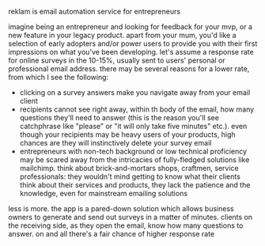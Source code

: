 reklam is email automation service for entrepreneurs

imagine being an entrepreneur and looking for feedback for your mvp, or a new feature in your legacy product. apart from your mum, you'd like a selection of early adopters and/or power users to provide you with their first impressions on what you've been developing.
let's assume a response rate for online surveys in the 10-15%, usually sent to users' personal or professional email address. there may be several reasons for a lower rate, from which I see the following:

- clicking on a survey answers make you navigate away from your email client
- recipients cannot see right away, within th body of the email, how many questions they'll need to answer (this is the reason you'll see catchphrase like "please" or "it will only take five minutes" etc.). even though your recipients may be heavy users of your products, high chances are they will instinctively delete your survey email
- entrepreneurs with non-tech background or low technical proficiency may be scared away from the intricacies of fully-fledged solutions like mailchimp. think about brick-and-mortars shops, craftmen, service professionals: they wouldn't mind getting to know what their clients think about their services and products, they lack the patience and the knowledge, even for mainstream emailing solutions

less is more. the app is a pared-down solution which allows business owners to generate and send out surveys in a matter of minutes. clients on the receiving side, as they open the email, know how many questions to answer. on and all there's a fair chance of higher response rate

